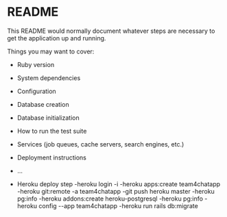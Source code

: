 # README

This README would normally document whatever steps are necessary to get the
application up and running.

Things you may want to cover:

* Ruby version

* System dependencies

* Configuration

* Database creation

* Database initialization

* How to run the test suite

* Services (job queues, cache servers, search engines, etc.)

* Deployment instructions

* ...

* Heroku deploy step
    -heroku login -i
    -heroku apps:create team4chatapp
    -heroku git:remote -a team4chatapp
    -git push heroku master
    -heroku pg:info
    -heroku addons:create heroku-postgresql
    -heroku pg:info
    -heroku config --app team4chatapp
    -heroku run rails db:migrate
   



